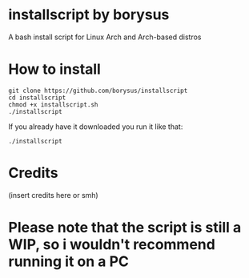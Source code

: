 # installscript by borysus
A bash install script for Linux Arch and Arch-based distros 

# How to install
```
git clone https://github.com/borysus/installscript
cd installscript
chmod +x installscript.sh
./installscript
```
If you already have it downloaded you run it like that:
```
./installscript
```

# Credits
(insert credits here or smh)

# Please note that the script is still a WIP, so i wouldn't recommend running it on a PC